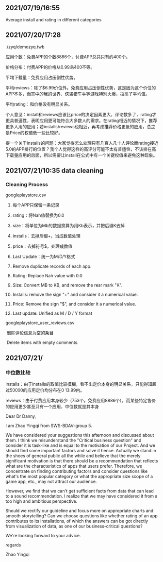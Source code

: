 ## 2021/07/19/16:55 

Average install and rating in different categories

## 2021/07/20/17:28	

./zyq/demozyq.twb

应用个数：免费APP的个数8886个，付费APP总共只有约400个。

价格分布：付费APP的价格从$0.99到$400不等。

平均下载量：免费应用占压倒性优势。

平均reviews：除了$6.99价位外，免费应用占压倒性优势，这是因为这个价位的APP不多，而其中的我的世界、侠盗猎车手等游戏特别火爆，拉高了平均值。

平均rating：和价格没有明显关系。

个人意见：install和reviews应该比price的决定因素更大，评论数多了，rating才更具普遍性，表明应用更可能符合大多数人的需求。在rating相近的情况下，推荐更多人用的应用；若installs/reviews也相近，再考虑推荐价格更低的应用，总之是Price的权值低一些比较好。

提一个关于installs的问题：大家觉得怎么处理只有几百人几十人评论而rating接近5.0的APP排行的位置？我个人觉得这样的高评分可能不太有普适性，不该排在高下载量应用的后面，所以需要让install在公式中有一个关键权值来避免这种现象。

## 2021/07/21/10:35	data cleaning

### Cleaning Process

googleplaystore.csv

1. 每个APP只保留一条记录
2. rating：将Nah值替换为0.0
3. size：将单位为Mb的数据换算为用Kb表示，并把后缀K去掉
4. installs：去掉后缀+，当成数值处理
5. price：去掉符号$，处理成数值
6. Last Update：统一为M/D/Y格式



1. Remove duplicate records of each app.
2. Rating: Replace Nah value with 0.0
3. Size: Convert MB to KB, and remove the rear mark "K".
4. Installs: remove the sign "+" and consider it a numerical value.
5. Price: Remove the sign "$", and consider it a numerical value.
6. Last update: Unified as M / D / Y format

googleplaystore_user_reviews.csv

​			删除评论信息为空的条目

​			Delete items with empty comments.

## 2021/07/21/

### 中位数比较

installs：由于installs的取值比较模糊，看不出定价本身的明显关系，只能得知超过50000的应用定价均分布在$0~$13.99内。

reviews：由于付费应用本身较少（753个，免费应用8886个），而某些特定售价的应用更少甚至只有一个应用，中位数就是其本身

Dear Dr Danny,

I am Zhao Yingqi from SWS-BDAV-group 5.

We have considered your suggestions this afternoon and discussed about them. I think we misunderstand the "Critical business question" and consider it is task-like and is equal to the motivation of our Project. And we should find some important factors and solve it hence. Actually we stand in the shoes of general public all the while and believe that the merely significant motivation is that there should be a recommendation that reflects what are the characteristics of apps that users prefer. Therefore, we concentrate on finding contributing factors and consider questions like what's the most popular category or what the appropriate size scope of a game app, etc.,  may not attract our audience.

However, we find that we can't get sufficient facts from data that can lead to a sound recommendation. I realize that we may have considered it from a too high and ambitious perspective.

Should we rectify our guideline and focus more on appropriate charts and smooth storytelling? Can we choose questions like whether rating of an app contributes to its installations, of which the answers can be got directly from visualization of data, as one of our business-critical questions?

We're looking forward to your advice.

regards

Zhao Yingqi
